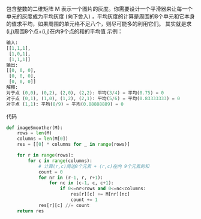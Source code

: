 包含整数的二维矩阵 M 表示一个图片的灰度。你需要设计一个平滑器来让每一个单元的灰度成为平均灰度 (向下舍入) ，平均灰度的计算是周围的8个单元和它本身的值求平均，如果周围的单元格不足八个，则尽可能多的利用它们。
其实就是求(i,j)周围8个点+(i,j)在内9个点的和的平均值
示例：
```python
输入:
[[1,1,1],
 [1,0,1],
 [1,1,1]]
输出:
[[0, 0, 0],
 [0, 0, 0],
 [0, 0, 0]]
解释:
对于点 (0,0), (0,2), (2,0), (2,2): 平均(3/4) = 平均(0.75) = 0
对于点 (0,1), (1,0), (1,2), (2,1): 平均(5/6) = 平均(0.83333333) = 0
对于点 (1,1): 平均(8/9) = 平均(0.88888889) = 0
```
代码
```python
def imageSmoother(M):
    rows = len(M)
    columns = len(M[0])
    res = [[0] * columns for _ in range(rows)]

    for r in range(rows):
        for c in range(columns):
            # 计算(r,c)周边8个元素 + (r,c)在内 9个元素的和
            count = 0
            for nr in (r-1, r, r+1):
                for nc in (c-1, c, c+1):
                    if 0<=nr<rows and 0<=nc<columns:
                        res[r][c] += M[nr][nc]
                        count += 1
            res[r][c] //= count
    return res
```

